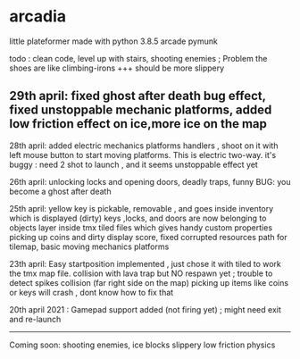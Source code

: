 # arcadia
little plateformer made with python 3.8.5 arcade pymunk

todo : clean code,  level up with stairs, shooting enemies ; Problem the shoes are like climbing-irons +++ should be more slippery

29th april:
fixed ghost after death bug effect, fixed unstoppable mechanic platforms, added low friction effect on ice,more ice on the map
------------------

28th april: added electric mechanics platforms handlers , shoot on it with left mouse button to start moving platforms.
This is electric two-way. it's buggy : need 2 shot to launch , and it seems unstoppable effect yet


26th april: unlocking locks and opening doors, deadly traps, funny BUG: you become a ghost after death

25th april: 
yellow key is pickable, removable , and goes inside inventory which is displayed (dirty)
keys ,locks, and doors are now belonging to objects layer inside tmx tiled files which gives handy custom properties
picking up coins and dirty display score, fixed corrupted resources path for tilemap, basic moving mechanics platforms

23th april: 
Easy startposition implemented , just chose it with tiled to work the tmx map file.
collision with lava trap but NO respawn yet ; trouble to detect spikes collision (far right side on the map)
picking up items like coins or keys will crash , dont know how to fix that

20th april 2021 : Gamepad support added (not firing yet) ; might need exit and re-launch

---
Coming soon:
shooting enemies, ice blocks slippery low friction physics


